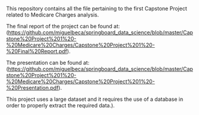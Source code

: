 
This repository contains all the file pertaining to the first Capstone Project related to Medicare Charges analysis.

The final report of the project can be found at: (https://github.com/miguelbeca/springboard_data_science/blob/master/Capstone%20Project%201%20-%20Medicare%20Charges/Capstone%20Project%201%20-%20Final%20Report.pdf).

The presentation can be found at: (https://github.com/miguelbeca/springboard_data_science/blob/master/Capstone%20Project%201%20-%20Medicare%20Charges/Capstone%20Project%201%20-%20Presentation.pdf).

This project uses a large dataset and it requires the use of a database in order to properly extract the required data.).
